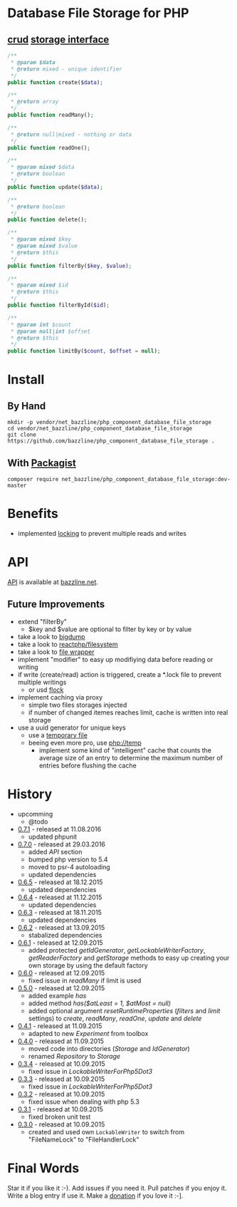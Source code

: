 # Database File Storage for PHP

## [crud](https://en.wikipedia.org/wiki/Create,_read,_update_and_delete) [storage interface](https://github.com/bazzline/php_component_database_file_storage/blob/master/source/Net/Bazzline/Database/FileStorage/StorageInterface.php)

```php
/**
 * @param $data
 * @return mixed - unique identifier
 */
public function create($data);

/**
 * @return array
 */
public function readMany();

/**
 * @return null|mixed - nothing or data
 */
public function readOne();

/**
 * @param mixed $data
 * @return boolean
 */
public function update($data);

/**
 * @return boolean
 */
public function delete();

/**
 * @param mixed $key
 * @param mixed $value
 * @return $this
 */
public function filterBy($key, $value);

/**
 * @param mixed $id
 * @return $this
 */
public function filterById($id);

/**
 * @param int $count
 * @param null|int $offset
 * @return $this
 */
public function limitBy($count, $offset = null);
```

# Install

## By Hand

    mkdir -p vendor/net_bazzline/php_component_database_file_storage
    cd vendor/net_bazzline/php_component_database_file_storage
    git clone https://github.com/bazzline/php_component_database_file_storage .

## With [Packagist](https://packagist.org/packages/net_bazzline/php_component_database_file_storage)

    composer require net_bazzline/php_component_database_file_storage:dev-master

# Benefits

* implemented [locking](https://packagist.org/packages/net_bazzline/component_lock) to prevent multiple reads and writes

# API

[API](http://www.bazzline.net/7ef9fafed9e60d5b861fe82e107b79e3f7adae0e/index.html) is available at [bazzline.net](http://www.bazzline.net).

## Future Improvements

* extend "filterBy"
    * $key and $value are optional to filter by key or by value
* take a look to [bigdump](https://github.com/wires/bigdump)
* take a look to [reactphp/filesystem](https://github.com/reactphp/filesystem)
* take a look to [file wrapper](https://php.net/manual/en/wrappers.file.php)
* implement "modifier" to easy up modifiying data before reading or writing
* if write (create/read) action is triggered, create a \*.lock file to prevent multiple writings
    * or usd [flock](https://php.net/manual/en/function.flock.php)
* implement caching via proxy
    * simple two files storages injected
    * if number of changed itemes reaches limit, cache is written into real storage
* use a uuid generator for unique keys
    * use a [temporary file](http://php.net/manual/en/function.tmpfile.php)
    * beeing even more pro, use [php://temp](http://php.net/manual/en/wrappers.php.php)
        * implement some kind of "intelligent" cache that counts the average size of an entry to determine the maximum number of entries before flushing the cache

# 
# History

* upcomming
    * @todo
* [0.7.1](https://github.com/bazzline/php_component_database_file_storage/tree/0.7.1) - released at 11.08.2016
    * updated phpunit
* [0.7.0](https://github.com/bazzline/php_component_database_file_storage/tree/0.7.0) - released at 29.03.2016
    * added *API* section
    * bumped php version to 5.4
    * moved to psr-4 autoloading
    * updated dependencies
* [0.6.5](https://github.com/bazzline/php_component_database_file_storage/tree/0.6.5) - released at 18.12.2015
    * updated dependencies
* [0.6.4](https://github.com/bazzline/php_component_database_file_storage/tree/0.6.4) - released at 11.12.2015
    * updated dependencies
* [0.6.3](https://github.com/bazzline/php_component_database_file_storage/tree/0.6.3) - released at 18.11.2015
    * updated dependencies
* [0.6.2](https://github.com/bazzline/php_component_database_file_storage/tree/0.6.2) - released at 13.09.2015
    * stabalized dependencies
* [0.6.1](https://github.com/bazzline/php_component_database_file_storage/tree/0.6.1) - released at 12.09.2015
    * added protected *getIdGenerator*, *getLockableWriterFactory*, *getReaderFactory* and *getStorage* methods to easy up creating your own storage by using the default factory
* [0.6.0](https://github.com/bazzline/php_component_database_file_storage/tree/0.6.0) - released at 12.09.2015
    * fixed issue in *readMany* if limit is used
* [0.5.0](https://github.com/bazzline/php_component_database_file_storage/tree/0.5.0) - released at 12.09.2015
    * added example *has*
    * added method *has($atLeast = 1, $atMost = null)*
    * added optional argument *resetRuntimeProperties* (*filters* and *limit* settings) to *create*, *readMany*, *readOne*, *update* and *delete*
* [0.4.1](https://github.com/bazzline/php_component_database_file_storage/tree/0.4.1) - released at 11.09.2015
    * adapted to new *Experiment* from toolbox
* [0.4.0](https://github.com/bazzline/php_component_database_file_storage/tree/0.4.0) - released at 11.09.2015
    * moved code into directories (*Storage* and *IdGenerator*)
    * renamed *Repository* to *Storage*
* [0.3.4](https://github.com/bazzline/php_component_database_file_storage/tree/0.3.4) - released at 10.09.2015
    * fixed issue in *LockableWriterForPhp5Dot3*
* [0.3.3](https://github.com/bazzline/php_component_database_file_storage/tree/0.3.3) - released at 10.09.2015
    * fixed issue in *LockableWriterForPhp5Dot3*
* [0.3.2](https://github.com/bazzline/php_component_database_file_storage/tree/0.3.2) - released at 10.09.2015
    * fixed issue when dealing with php 5.3
* [0.3.1](https://github.com/bazzline/php_component_database_file_storage/tree/0.3.1) - released at 10.09.2015
    * fixed broken unit test
* [0.3.0](https://github.com/bazzline/php_component_database_file_storage/tree/0.3.0) - released at 10.09.2015
    * created and used own `LockableWriter` to switch from "FileNameLock" to "FileHandlerLock"

# Final Words

Star it if you like it :-). Add issues if you need it. Pull patches if you enjoy it. Write a blog entry if use it. Make a [donation](https://gratipay.com/~stevleibelt) if you love it :-].
